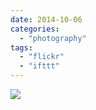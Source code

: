 ```yaml
---
date: 2014-10-06
categories: 
  - "photography"
tags: 
  - "flickr"
  - "ifttt"
---
```


![](https://farm4.staticflickr.com/3927/15271711937_3786199c80_b.jpg)
